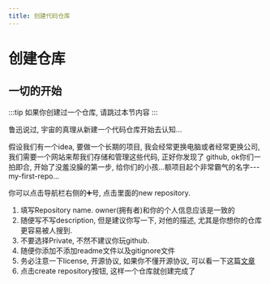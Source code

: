 ```yaml
---
title: 创建代码仓库
---
```


# 创建仓库

## 一切的开始

:::tip
如果你创建过一个仓库, 请跳过本节内容
:::

鲁迅说过, 宇宙的真理从新建一个代码仓库开始去认知...

假设我们有一个idea, 要做一个长期的项目, 我会经常更换电脑或者经常更换公司, 我们需要一个网站来帮我们存储和管理这些代码, 正好你发现了
github, ok你们一拍即合, 开始了没羞没臊的第一步, 给你们的小孩...额项目起个非常霸气的名字---my-first-repo...

你可以点击导航栏右侧的➕号, 点击里面的new repository.

1. 填写Repository name. owner(拥有者)和你的个人信息应该是一致的
2. 随便写不写description, 但是建议你写一下, 对他的描述, 尤其是你想你的仓库更容易被人搜到.
3. 不要选择Private, 不然不建议你玩github.
4. 随便你添加不添加readme文件以及gitignore文件
5. 务必注意一下license, 开源协议, 如果你不懂开源协议, 可以看一下这篇[文章](https://www.ruanyifeng.com/blog/2011/05/how_to_choose_free_software_licenses.html)
6. 点击create repository按钮, 这样一个仓库就创建完成了